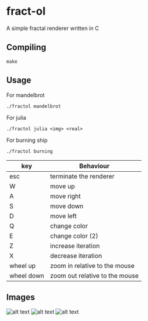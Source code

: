 # fract-ol
A simple fractal renderer written in C

## Compiling
```
make
```

## Usage

For mandelbrot
```
./fractol mandelbrot
```

For julia
```
./fractol julia <img> <real>
```

For burning ship
```
./fractol burning
```
key | Behaviour
----|------------
esc | terminate the renderer
W   | move up
A   | move right
S   | move down
D   | move left
Q   | change color
E   | change color (2)
Z   | increase iteration
X   | decrease iteration
wheel up   | zoom in relative to the mouse
wheel down | zoom out relative to the mouse

## Images
![alt text]()
![alt text]()
![alt text]()
